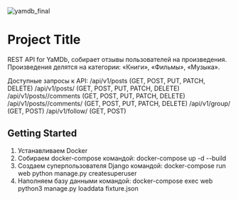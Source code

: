 ![yamdb_final](https://github.com/Antosh2020/yamdb_final/workflows/yamdb_workflow/badge.svg?branch=master)

# Project Title

REST API for YaMDb, собирает отзывы пользователей на произведения.
Произведения делятся на категории: «Книги», «Фильмы», «Музыка».

Доступные запросы к API:
/api/v1/posts (GET, POST, PUT, PATCH, DELETE)
/api/v1/posts/<id> (GET, POST, PUT, PATCH, DELETE)
/api/v1/posts/<id>/comments (GET, POST, PUT, PATCH, DELETE)
/api/v1/posts/<id>/comments/<id> (GET, POST, PUT, PATCH, DELETE)
/api/v1/group/ (GET, POST)
/api/v1/follow/ (GET, POST)

## Getting Started

1. Устанавливаем Docker
2. Собираем docker-compose командой:
    docker-compose up -d --build
3. Создаем суперпользователя Django командой:
    docker-compose run web python manage.py createsuperuser
4. Наполняем базу данными командой:
    docker-compose exec web python3 manage.py loaddata fixture.json




